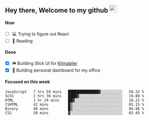 ## Hey there, Welcome to my github <img src="https://media.giphy.com/media/hvRJCLFzcasrR4ia7z/giphy.gif" width="25px">

#### Now
- [ ] 💻 Trying to figure out React
- [ ] 📕 Reading

#### Done
- [x] ☘️ Building Slick UI for [Klimabiler](https://klimabiler.dk)
- [x] 🚀 Building personal dashboard for my office
 
 #### Focused on this week
<!--START_SECTION:waka-->

```text
JavaScript   7 hrs 59 mins   ██████████████▓░░░░░░░░░░   58.22 %
SCSS         2 hrs 36 mins   ████▓░░░░░░░░░░░░░░░░░░░░   19.00 %
HTML         1 hr 24 mins    ██▓░░░░░░░░░░░░░░░░░░░░░░   10.22 %
CSHTML       42 mins         █▒░░░░░░░░░░░░░░░░░░░░░░░   05.15 %
Binary       40 mins         █▒░░░░░░░░░░░░░░░░░░░░░░░   04.96 %
CSS          20 mins         ▓░░░░░░░░░░░░░░░░░░░░░░░░   02.45 %
```

<!--END_SECTION:waka-->

